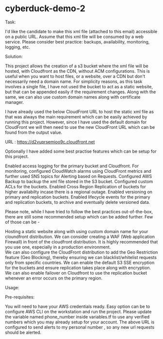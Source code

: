 # cyberduck-demo-2

Task:

I'd like the candidate to make this xml file (attached to this email) accessible on a public URL. Assume that this xml file will be consumed by a web service. Please consider best practice: backups, availability, monitoring, logging, etc.

Solution:

This project allows the creation of a s3 bucket where the xml file will be hosted, with Cloudfront as the CDN, without ACM configurations. This is useful when you want to host files, or a website, over a CDN but don't necessarily need a domain name. 
For simplicity reasons, as this task involves a single file, I have not used the bucket to act as a static website, but that can be appended easily if the requirement changes. Along with the same, we can also use custom domain names along with certificate manager.

I have already used the below CloudFront URL to host the static xml file as that was always the main requirement which can be easily achieved by running this project. However, since I have used the default domain for CloudFront we will then need to use the new CloudFront URL which can be found from the output value. 

URL : https://d2vuprsemioo9c.cloudfront.net 

Optionally I have added some best practise features which can be setup for this project.

Enabled access logging for the primary bucket and Cloudfront. 
For monitoring, configured CloudWatch alarms using CloudFront metrics and further used SNS topics for Alerting based on Requests. 
Configured AWS Backup to backup the xml file stored in the S3 bucket. 
Configured custom ACLs for the buckets. 
Enabled Cross Region Replication of buckets for higher availabilty incase there is a regional outage. 
Enabled versioning on primary and replication buckets. 
Enabled lifecycle events for the primary and replication buckets, to archive and eventually delete versioned data. 


Please note, while I have tried to follow the best practices out-of-the-box, there are still some recommended setup which can be added further. Few of those can be - 

Hosting a static website along with using custom domain name for your cloundfront distribution. 
We can consider creating a WAF (Web application Firewall) in front of the cloudfront distribution. It is highly recommended that you use one, especially in a production environment.  
We can also configure the CloudFront distribution to add the Geo Restriction feature (Geo Blocking), thereby ensuring we can blacklist/whitelist requests only from specific countries. 
We can enable the default S3 SSE encryption for the buckets and ensure replication takes place along with encryption. 
We can also enable failover on Cloudfront to use the replication bucket whenever an error occurs on the primary region. 

Usage:

Pre-requisites:

You will need to have your AWS credentials ready. Easy option can be to configure AWS CLI on the workstation and run the project.
Please update the variable named phone_number inside variables.tf to use any verified numbers which you may already setup for your account. The above URL is configured to send alerts to my personal number , so any new url requests should be alerted.
